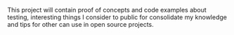 This project will contain proof of concepts and code examples about testing, interesting things I consider to public for
consolidate my knowledge and tips for other can use in open source projects.

